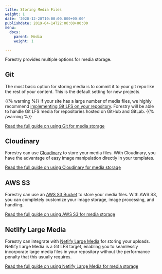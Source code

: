 ```yaml
---
title: Storing Media Files
weight: 1
date: '2020-12-20T10:00:00.000+00:00'
publishdate: 2019-04-14T22:00:00+00:00
menu:
  docs:
    parent: Media
    weight: 1

---
```

Forestry provides multiple options for media storage.

## Git

The most basic option for storing media is to commit it to your git repo like the rest of your content. This is the default setting for new projects.

{{% warning %}}
If your site has a large number of media files, we highly recommend [implementing Git LFS on your repository](https://forestry.io/blog/versioning-large-files-with-git-lfs/). Forestry will be able to handle Git LFS media for repositories hosted on GitHub and GitLab.
{{% /warning %}}

[Read the full guide on using Git for media storage](/docs/media/git/)

## Cloudinary

Forestry can use [Cloudinary](https://cloudinary.com/) to store your media files. With Cloudinary, you have the advantage of easy image manipulation directly in your templates.

[Read the full guide on using Cloudinary for media storage](/docs/media/cloudinary/)

## AWS S3

Forestry can use an [AWS S3 Bucket](/docs/media/s3/) to store your media files. With AWS S3, you can completely customize your image storage, image processing, and handling. 

[Read the full guide on using AWS S3 for media storage](/docs/media/s3/)

## Netlify Large Media

Forestry can integrate with [Netlify Large Media](https://www.netlify.com/docs/large-media/) for storing your uploads. Netlify Large Media is a Git LFS target, enabling you to seamlessly incorporate large media files in your repository without the performance penalty that this usually requires.

[Read the full guide on using Netlify Large Media for media storage](/docs/media/netlify-large-media/)